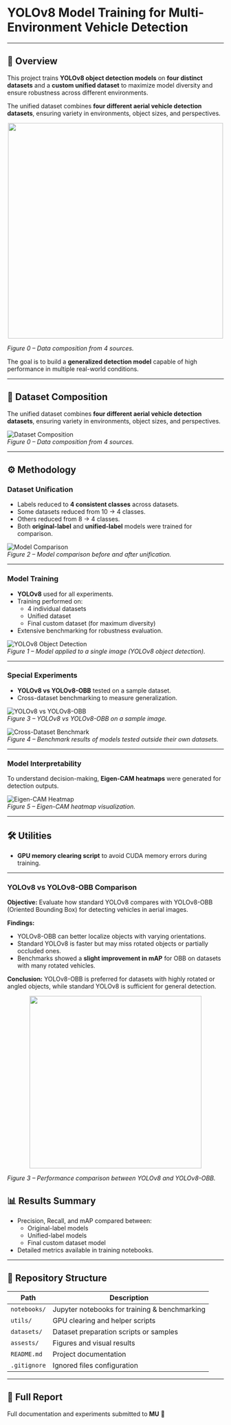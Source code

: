 # YOLOv8 Model Training for Multi-Environment Vehicle Detection

---

## 📝 Overview
This project trains **YOLOv8 object detection models** on **four distinct datasets** and a **custom unified dataset** to maximize model diversity and ensure robustness across different environments.  

The unified dataset combines **four different aerial vehicle detection datasets**, ensuring variety in environments, object sizes, and perspectives.

<p align="center">
  <img src="assests/data_composition.PNG" width="500"/>
</p>
<em>Figure 0 – Data composition from 4 sources.</em>

The goal is to build a **generalized detection model** capable of high performance in multiple real-world conditions.

---

## 📂 Dataset Composition
The unified dataset combines **four different aerial vehicle detection datasets**, ensuring variety in environments, object sizes, and perspectives.

![Dataset Composition](assests/data_composition.PNG)  
*Figure 0 – Data composition from 4 sources.*

---

## ⚙️ Methodology

### Dataset Unification
- Labels reduced to **4 consistent classes** across datasets.  
- Some datasets reduced from 10 → 4 classes.  
- Others reduced from 8 → 4 classes.  
- Both **original-label** and **unified-label** models were trained for comparison.

![Model Comparison](assests/model_comparison_unification.png)  
*Figure 2 – Model comparison before and after unification.*

---

### Model Training
- **YOLOv8** used for all experiments.  
- Training performed on:
  - 4 individual datasets  
  - Unified dataset  
  - Final custom dataset (for maximum diversity)  
- Extensive benchmarking for robustness evaluation.

![YOLOv8 Object Detection](assests/yolo_detection_example.jpg)  
*Figure 1 – Model applied to a single image (YOLOv8 object detection).*

---

### Special Experiments
- **YOLOv8 vs YOLOv8-OBB** tested on a sample dataset.  
- Cross-dataset benchmarking to measure generalization.

![YOLOv8 vs YOLOv8-OBB](assests/yolo_vs_obb.png)  
*Figure 3 – YOLOv8 vs YOLOv8-OBB on a sample image.*

![Cross-Dataset Benchmark](assests/cross_dataset_benchmark.PNG)  
*Figure 4 – Benchmark results of models tested outside their own datasets.*

---

### Model Interpretability
To understand decision-making, **Eigen-CAM heatmaps** were generated for detection outputs.

![Eigen-CAM Heatmap](assests/eigen_cam_heatmap.jpg)  
*Figure 5 – Eigen-CAM heatmap visualization.*

---

## 🛠 Utilities
- **GPU memory clearing script** to avoid CUDA memory errors during training.

---
### <a name="yolov8-vs-obb"></a>YOLOv8 vs YOLOv8-OBB Comparison
<p>
<strong>Objective:</strong> Evaluate how standard YOLOv8 compares with YOLOv8-OBB (Oriented Bounding Box) for detecting vehicles in aerial images.
</p>

<p>
<strong>Findings:</strong>
<ul>
  <li>YOLOv8-OBB can better localize objects with varying orientations.</li>
  <li>Standard YOLOv8 is faster but may miss rotated objects or partially occluded ones.</li>
  <li>Benchmarks showed a <strong>slight improvement in mAP</strong> for OBB on datasets with many rotated vehicles.</li>
</ul>
</p>

<p>
<strong>Conclusion:</strong> YOLOv8-OBB is preferred for datasets with highly rotated or angled objects, while standard YOLOv8 is sufficient for general detection.
</p>

<p align="center">
  <img src="assests/yolo_vs_obb.png" width="400"/>
</p>
<em>Figure 3 – Performance comparison between YOLOv8 and YOLOv8-OBB.</em>




## 📊 Results Summary
- Precision, Recall, and mAP compared between:
  - Original-label models
  - Unified-label models
  - Final custom dataset model  
- Detailed metrics available in training notebooks.

---

## 📁 Repository Structure

| Path         | Description |
|--------------|-------------|
| `notebooks/` | Jupyter notebooks for training & benchmarking |
| `utils/`     | GPU clearing and helper scripts |
| `datasets/`  | Dataset preparation scripts or samples |
| `assests/`    | Figures and visual results |
| `README.md`  | Project documentation |
| `.gitignore` | Ignored files configuration |

---

## 📄 Full Report
Full documentation and experiments submitted to **MU** 🙂
